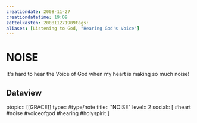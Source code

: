 ```yaml
---
creationdate: 2008-11-27
creationdatetime: 19:09
zettelkasten: 200811271909tags:
aliases: [Listening to God, "Hearing God's Voice"]
---
```

# NOISE
It's hard to hear the Voice of God when my heart is making so much noise!

## Dataview
ptopic:: [[GRACE]]
type:: #type/note
title:: "NOISE"
level:: 2
social:: [ #heart #noise #voiceofgod #hearing #holyspirit ]